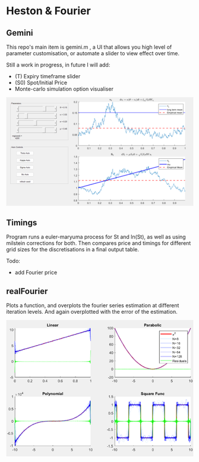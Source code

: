 # Heston & Fourier

## Gemini
This repo's main item is gemini.m , a UI that allows you high level of parameter customisation, or automate a slider to view effect over time.

Still a work in progress, in future I will add:
- (T) Expiry timeframe slider
- (S0) Spot/Initial Price
- Monte-carlo simulation option visualiser

![alt text](image/hestonss.png)

## Timings

Program runs a euler-maryuma process for St and ln(St), as well as using milstein corrections for both.
Then compares price and timings for different grid sizes for the discretisations in a final output table.

Todo:
- add Fourier price

## realFourier

Plots a function, and overplots the fourier series estimation at different iteration levels. 
And again overplotted with the error of the estimation.

![alt text](image/fourier.png)